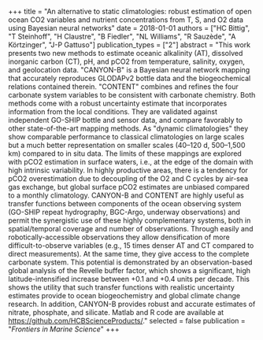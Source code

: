 +++
title = "An alternative to static climatologies: robust estimation of open ocean CO2 variables and nutrient concentrations from T, S, and O2 data using Bayesian neural networks"
date = 2018-01-01
authors = ["HC Bittig", "T Steinhoff", "H Claustre", "B Fiedler", "NL Williams", "R Sauzède", "A Körtzinger", "J-P Gattuso"]
publication_types = ["2"]
abstract = "This work presents two new methods to estimate oceanic alkalinity (AT), dissolved inorganic carbon (CT), pH, and pCO2 from temperature, salinity, oxygen, and geolocation data. \"CANYON-B\" is a Bayesian neural network mapping that accurately reproduces GLODAPv2 bottle data and the biogeochemical relations contained therein. \"CONTENT\" combines and refines the four carbonate system variables to be consistent with carbonate chemistry. Both methods come with a robust uncertainty estimate that incorporates information from the local conditions. They are validated against independent GO-SHIP bottle and sensor data, and compare favorably to other state-of-the-art mapping methods. As \"dynamic climatologies\" they show comparable performance to classical climatologies on large scales but a much better representation on smaller scales (40–120 d, 500–1,500 km) compared to in situ data. The limits of these mappings are explored with pCO2 estimation in surface waters, i.e., at the edge of the domain with high intrinsic variability. In highly productive areas, there is a tendency for pCO2 overestimation due to decoupling of the O2 and C cycles by air-sea gas exchange, but global surface pCO2 estimates are unbiased compared to a monthly climatology. CANYON-B and CONTENT are highly useful as transfer functions between components of the ocean observing system (GO-SHIP repeat hydrography, BGC-Argo, underway observations) and permit the synergistic use of these highly complementary systems, both in spatial/temporal coverage and number of observations. Through easily and robotically-accessible observations they allow densification of more difficult-to-observe variables (e.g., 15 times denser AT and CT compared to direct measurements). At the same time, they give access to the complete carbonate system. This potential is demonstrated by an observation-based global analysis of the Revelle buffer factor, which shows a significant, high latitude-intensified increase between +0.1 and +0.4 units per decade. This shows the utility that such transfer functions with realistic uncertainty estimates provide to ocean biogeochemistry and global climate change research. In addition, CANYON-B provides robust and accurate estimates of nitrate, phosphate, and silicate. Matlab and R code are available at https://github.com/HCBScienceProducts/."
selected = false
publication = "*Frontiers in Marine Science*"
+++

